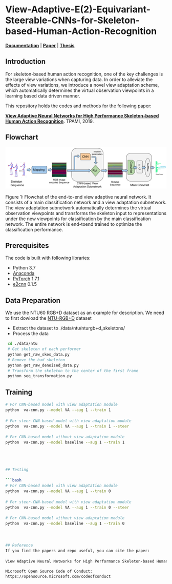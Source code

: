 
# View-Adaptive-E(2)-Equivariant-Steerable-CNNs-for-Skeleton-based-Human-Action-Recognition

**[Documentation](https://quva-lab.github.io/e2cnn/)** | **[Paper](https://arxiv.org/abs/1911.08251)** | **[Thesis](https://gabri95.github.io/Thesis/thesis.pdf)**

## Introduction
For skeleton-based human action recognition, one of the key challenges is the large view variations when capturing data. In order to alleviate the effects of view variations, we introduce a novel view adaptation scheme, which automatically determines the virtual observation viewpoints in a learning based data driven manner.  

This repository holds the codes and methods for the following paper:

[**View Adaptive Neural Networks for High Performance Skeleton-based Human Action Recognition**](https://arxiv.org/pdf/1804.07453.pdf). TPAMI, 2019.


## Flowchart

![image](https://github.com/hsyntemiz/VA-ES-CNNs-for-Skeleton-based-Human-Action-Recognition/blob/master/image/544proj-va-cnn.png)


Figure 1: Flowchat of the end-to-end view adaptive neural network. It consists of a main classification network and a view adaptation subnetwork. The view adaptation subnetwork automatically determines the virtual observation viewpoints and transforms the skeleton input to representations under the new viewpoints for classification by the main classification network. The entire network is end-toend trained to optimize the classification performance.



## Prerequisites
The code is built with following libraries:
- Python 3.7
- [Anaconda](https://www.anaconda.com/)
- [PyTorch](https://pytorch.org/) 1.7.1
- [e2cnn](https://github.com/QUVA-Lab/e2cnn) 0.1.5 



## Data Preparation

We use the NTU60 RGB+D dataset as an example for description. We need to first dowload the [NTU-RGB+D](https://github.com/shahroudy/NTURGB-D) dataset

- Extract the dataset to ./data/ntu/nturgb+d_skeletons/
- Process the data
```bash
 cd ./data/ntu
 # Get skeleton of each performer
 python get_raw_skes_data.py
 # Remove the bad skeleton 
 python get_raw_denoised_data.py
 # Transform the skeleton to the center of the first frame
 python seq_transformation.py
```


## Training

```bash
# For CNN-based model with view adaptation module
python  va-cnn.py --model VA --aug 1 --train 1 

# For steer-CNN-based model with view adaptation module
python  va-cnn.py --model VA --aug 1 --train 1 --steer

# For CNN-based model without view adaptation module
python  va-cnn.py --model baseline --aug 1 --train 1




## Testing

```bash
# For CNN-based model with view adaptation module
python  va-cnn.py --model VA --aug 1 --train 0

# For steer-CNN-based model with view adaptation module
python  va-cnn.py --model VA --aug 1 --train 0 --steer

# For CNN-based model without view adaptation module
python  va-cnn.py --model baseline --aug 1 --train 0



## Reference
If you find the papers and repo useful, you can cite the paper: 

View Adaptive Neural Networks for High Performance Skeleton-based Human Action Recognition. TPAMI, 2019.

```


```
Microsoft Open Source Code of Conduct: https://opensource.microsoft.com/codeofconduct

